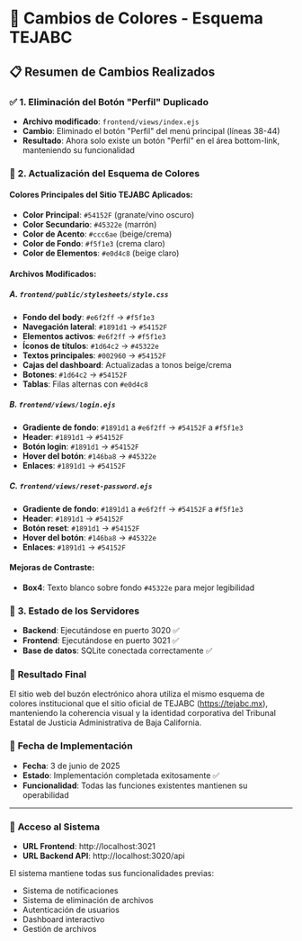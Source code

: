 # 🎨 Cambios de Colores - Esquema TEJABC

## 📋 Resumen de Cambios Realizados

### ✅ **1. Eliminación del Botón "Perfil" Duplicado**
- **Archivo modificado**: `frontend/views/index.ejs`
- **Cambio**: Eliminado el botón "Perfil" del menú principal (líneas 38-44)
- **Resultado**: Ahora solo existe un botón "Perfil" en el área bottom-link, manteniendo su funcionalidad

### 🎨 **2. Actualización del Esquema de Colores**

#### **Colores Principales del Sitio TEJABC Aplicados:**
- **Color Principal**: `#54152F` (granate/vino oscuro)
- **Color Secundario**: `#45322e` (marrón)
- **Color de Acento**: `#ccc6ae` (beige/crema)
- **Color de Fondo**: `#f5f1e3` (crema claro)
- **Color de Elementos**: `#e0d4c8` (beige claro)

#### **Archivos Modificados:**

##### **A. `frontend/public/stylesheets/style.css`**
- **Fondo del body**: `#e6f2ff` → `#f5f1e3`
- **Navegación lateral**: `#1891d1` → `#54152F`
- **Elementos activos**: `#e6f2ff` → `#f5f1e3`
- **Íconos de títulos**: `#1d64c2` → `#45322e`
- **Textos principales**: `#002960` → `#54152F`
- **Cajas del dashboard**: Actualizadas a tonos beige/crema
- **Botones**: `#1d64c2` → `#54152F`
- **Tablas**: Filas alternas con `#e0d4c8`

##### **B. `frontend/views/login.ejs`**
- **Gradiente de fondo**: `#1891d1` a `#e6f2ff` → `#54152F` a `#f5f1e3`
- **Header**: `#1891d1` → `#54152F`
- **Botón login**: `#1891d1` → `#54152F`
- **Hover del botón**: `#146ba8` → `#45322e`
- **Enlaces**: `#1891d1` → `#54152F`

##### **C. `frontend/views/reset-password.ejs`**
- **Gradiente de fondo**: `#1891d1` a `#e6f2ff` → `#54152F` a `#f5f1e3`
- **Header**: `#1891d1` → `#54152F`
- **Botón reset**: `#1891d1` → `#54152F`
- **Hover del botón**: `#146ba8` → `#45322e`
- **Enlaces**: `#1891d1` → `#54152F`

#### **Mejoras de Contraste:**
- **Box4**: Texto blanco sobre fondo `#45322e` para mejor legibilidad

### 🔄 **3. Estado de los Servidores**
- **Backend**: Ejecutándose en puerto 3020 ✅
- **Frontend**: Ejecutándose en puerto 3021 ✅
- **Base de datos**: SQLite conectada correctamente ✅

### 🎯 **Resultado Final**
El sitio web del buzón electrónico ahora utiliza el mismo esquema de colores institucional que el sitio oficial de TEJABC (https://tejabc.mx), manteniendo la coherencia visual y la identidad corporativa del Tribunal Estatal de Justicia Administrativa de Baja California.

### 📅 **Fecha de Implementación**
- **Fecha**: 3 de junio de 2025
- **Estado**: Implementación completada exitosamente ✅
- **Funcionalidad**: Todas las funciones existentes mantienen su operabilidad

---

### 🔗 **Acceso al Sistema**
- **URL Frontend**: http://localhost:3021
- **URL Backend API**: http://localhost:3020/api

El sistema mantiene todas sus funcionalidades previas:
- Sistema de notificaciones
- Sistema de eliminación de archivos
- Autenticación de usuarios
- Dashboard interactivo
- Gestión de archivos
